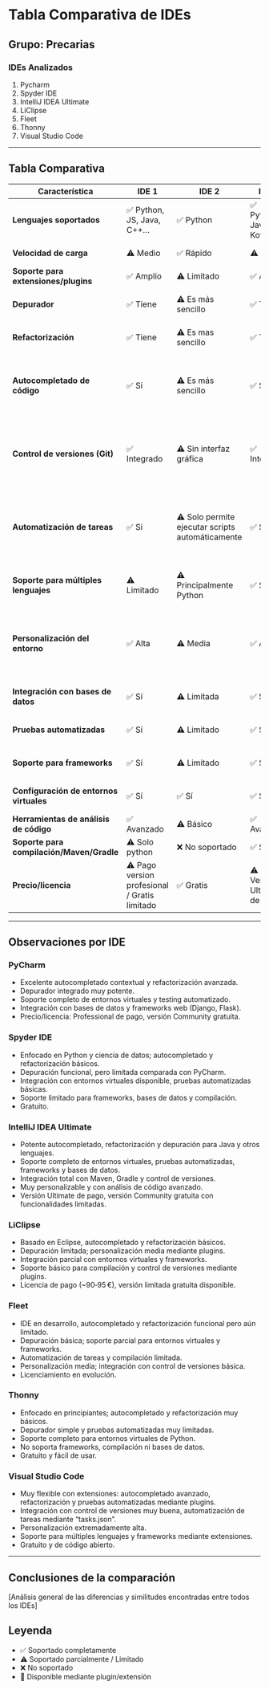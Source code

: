 # Tabla Comparativa de IDEs

## Grupo: **Precarias**

### IDEs Analizados
1. Pycharm
2. Spyder IDE
3. IntelliJ IDEA Ultimate
4. LiClipse
5. Fleet
6. Thonny
7. Visual Studio Code

---

## Tabla Comparativa

| Característica | IDE 1 | IDE 2 | IDE 3 | IDE 4 | IDE 5 | IDE 6 | IDE 7 |
|----------------|-------|-------|-------|-------|-------|-------|-------|
| **Lenguajes soportados** | ✅ Python, JS, Java, C++… | ✅ Python | ✅  Python, Java, Kotlin...| ⚠️ Java, Python limitado | ⚠️ Python, JS | ✅ Python | ✅ Python, JS, Java, C++… |
| **Velocidad de carga** | ⚠️ Medio | ✅ Rápido | ⚠️ Medio | ✅ Rápido | ✅ Rápido | ✅ Rápido | ✅ Rápido |
| **Soporte para extensiones/plugins** | ✅ Amplio | ⚠️ Limitado | ✅ Amplio | ⚠️ Limitado | ✅ Amplio | ⚠️ Limitado | ✅ Amplio |
| **Depurador** | ✅ Tiene | ⚠️ Es más sencillo | ✅ Tiene | ⚠️ Es más sencillo | ⚠️ Es más sencillo | ⚠️ Es más sencillo | ✅ Tiene |
| **Refactorización** | ✅ Tiene | ⚠️ Es mas sencillo | ✅ Tiene | ⚠️ Es más sencillo | ⚠️ Es más sencillo | ⚠️ Es más sencillo | 🔌 Depende de extensiones |
| **Autocompletado de código** | ✅ Si | ⚠️ Es más sencillo | ✅ Si | ⚠️ Es más sencillo | ⚠️ Aún en desarrollo | ⚠️ Muy básico | 🔌 Tiene una base decente pero necesita extensiones |
| **Control de versiones (Git)** | ✅ Integrado | ⚠️ Sin interfaz gráfica | ✅ Integrado | 🔌 Necesita plugins | ⚠️ Sin interfaz gráfica | ⚠️ Desde terminal | 🔌 Viene preinstalado, pero se necesitan extensiones para Github... |
| **Automatización de tareas** | ✅ Si | ⚠️ Solo permite ejecutar scripts automáticamente | ✅ Si | ⚠️ Usa el sistema de tareas de Eclipse | ⚠️ En desarrollo | ⚠️ Solo ejecución manual de scripts | 🔌 Tiene extensiones para el testing ... |
| **Soporte para múltiples lenguajes** | ⚠️ Limitado | ⚠️ Principalmente Python | ✅ Sí | ⚠️ Limitado | ⚠️ En desarrollo | ⚠️ Muy limitado (solo python) | 🔌 Muy amplio con extensiones |
| **Personalización del entorno** | ✅ Alta | ⚠️ Media | ✅ Alta | ⚠️ Media | ⚠️ Media por estar en desarrollo | ⚠️ Baja, solo permite cambiar tema y tamaño de fuente | 🔌 Alta con extensiones |
| **Integración con bases de datos** | ✅ Sí | ⚠️ Limitada | ✅ Sí | ⚠️ Limitada | ⚠️ Básica | ❌ No soportado  | 🔌 Sí mediante plugins |
| **Pruebas automatizadas** | ✅ Sí | ⚠️ Limitado | ✅ Sí | ⚠️ Limitado | ⚠️ Básico | ⚠️ Muy limitado | 🔌 Sí mediante plugins |
| **Soporte para frameworks** | ✅ Sí | ⚠️ Limitado | ✅ Sí | ⚠️ Limitado | ⚠️ Básico | ❌ No soportado | 🔌 Sí mediante plugins |
| **Configuración de entornos virtuales** | ✅ Sí | ✅ Sí | ✅ Sí | ⚠️ Limitado | ⚠️ Básico | ✅ Sí | 🔌 Sí mediante plugins |
| **Herramientas de análisis de código** | ✅ Avanzado | ⚠️ Básico | ✅ Avanzado | ⚠️ Limitado | ⚠️ Básico | ⚠️ Muy básico | 🔌 Mediante plugins |
| **Soporte para compilación/Maven/Gradle** | ⚠️ Solo python | ❌ No soportado | ✅ Sí | ⚠️ Limitado | ⚠️ Básico | ❌ No soportado | 🔌 Mediante plugins|
| **Precio/licencia** | ⚠️ Pago version profesional / Gratis limitado | ✅ Gratis | ⚠️ Version Ultimate de pago | ⚠️ Version gratuita limitada | ⚠️ Aún por ver | ✅ Gratis | ✅ Gratis |


---

## Observaciones por IDE

### PyCharm
- Excelente autocompletado contextual y refactorización avanzada.  
- Depurador integrado muy potente.  
- Soporte completo de entornos virtuales y testing automatizado.  
- Integración con bases de datos y frameworks web (Django, Flask).  
- Precio/licencia: Professional de pago, versión Community gratuita.  

### Spyder IDE
- Enfocado en Python y ciencia de datos; autocompletado y refactorización básicos.  
- Depuración funcional, pero limitada comparada con PyCharm.  
- Integración con entornos virtuales disponible, pruebas automatizadas básicas.  
- Soporte limitado para frameworks, bases de datos y compilación.  
- Gratuito.  

### IntelliJ IDEA Ultimate
- Potente autocompletado, refactorización y depuración para Java y otros lenguajes.  
- Soporte completo de entornos virtuales, pruebas automatizadas, frameworks y bases de datos.  
- Integración total con Maven, Gradle y control de versiones.  
- Muy personalizable y con análisis de código avanzado.  
- Versión Ultimate de pago, versión Community gratuita con funcionalidades limitadas.  

### LiClipse
- Basado en Eclipse, autocompletado y refactorización básicos.  
- Depuración limitada; personalización media mediante plugins.  
- Integración parcial con entornos virtuales y frameworks.  
- Soporte básico para compilación y control de versiones mediante plugins.  
- Licencia de pago (~90‑95 €), versión limitada gratuita disponible.  

### Fleet
- IDE en desarrollo, autocompletado y refactorización funcional pero aún limitado.  
- Depuración básica; soporte parcial para entornos virtuales y frameworks.  
- Automatización de tareas y compilación limitada.  
- Personalización media; integración con control de versiones básica.  
- Licenciamiento en evolución.  

### Thonny
- Enfocado en principiantes; autocompletado y refactorización muy básicos.  
- Depurador simple y pruebas automatizadas muy limitadas.  
- Soporte completo para entornos virtuales de Python.  
- No soporta frameworks, compilación ni bases de datos.  
- Gratuito y fácil de usar.  

### Visual Studio Code
- Muy flexible con extensiones: autocompletado avanzado, refactorización y pruebas automatizadas mediante plugins.  
- Integración con control de versiones muy buena, automatización de tareas mediante “tasks.json”.  
- Personalización extremadamente alta.  
- Soporte para múltiples lenguajes y frameworks mediante extensiones.  
- Gratuito y de código abierto.


---

## Conclusiones de la comparación
[Análisis general de las diferencias y similitudes encontradas entre todos los IDEs]

## Leyenda
- ✅ Soportado completamente
- ⚠️ Soportado parcialmente / Limitado
- ❌ No soportado
- 🔌 Disponible mediante plugin/extensión
